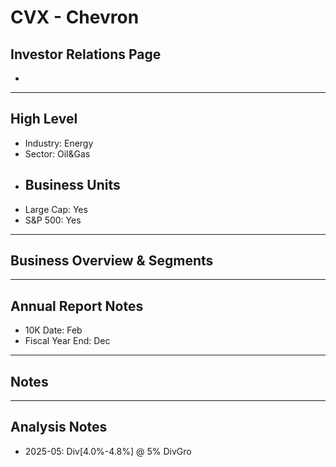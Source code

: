 # CVX - Chevron

## Investor Relations Page
- 
---

## High Level 

- Industry: Energy
- Sector: Oil&Gas
- Business Units
  - 
- Large Cap: Yes
- S&P 500: Yes

---

## Business Overview & Segments 

---

## Annual Report Notes
- 10K Date: Feb
- Fiscal Year End: Dec


---

## Notes

---

## Analysis Notes
- 2025-05: Div[4.0%-4.8%] @ 5% DivGro
